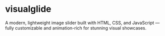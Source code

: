# visualglide
A modern, lightweight image slider built with HTML, CSS, and JavaScript — fully customizable and animation-rich for stunning visual showcases.
